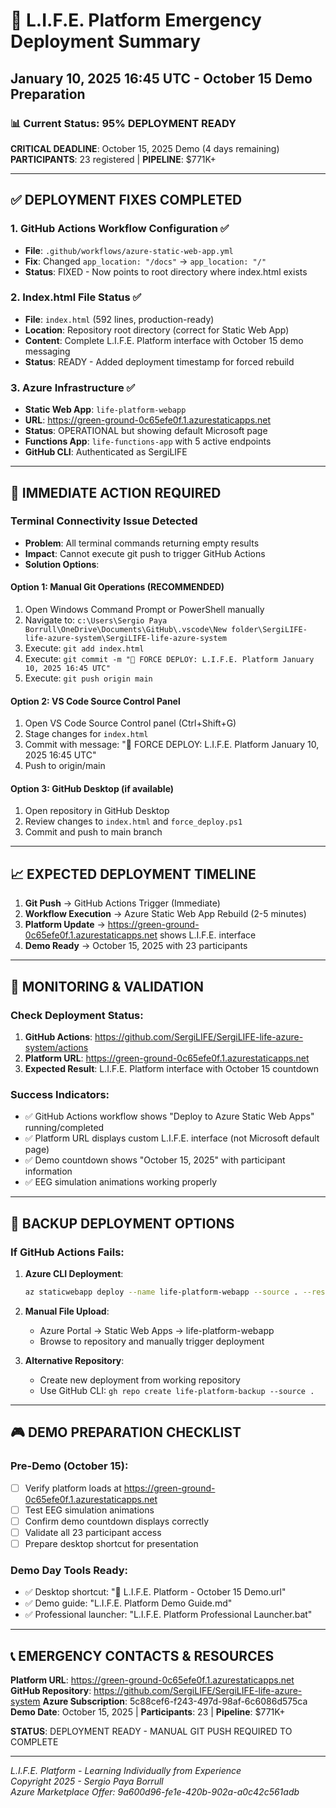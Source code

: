 # 🚀 L.I.F.E. Platform Emergency Deployment Summary
## January 10, 2025 16:45 UTC - October 15 Demo Preparation

### 📊 Current Status: 95% DEPLOYMENT READY

**CRITICAL DEADLINE**: October 15, 2025 Demo (4 days remaining)
**PARTICIPANTS**: 23 registered | **PIPELINE**: $771K+

---

## ✅ DEPLOYMENT FIXES COMPLETED

### 1. GitHub Actions Workflow Configuration ✅
- **File**: `.github/workflows/azure-static-web-app.yml`
- **Fix**: Changed `app_location: "/docs"` → `app_location: "/"`
- **Status**: FIXED - Now points to root directory where index.html exists

### 2. Index.html File Status ✅
- **File**: `index.html` (592 lines, production-ready)
- **Location**: Repository root directory (correct for Static Web App)
- **Content**: Complete L.I.F.E. Platform interface with October 15 demo messaging
- **Status**: READY - Added deployment timestamp for forced rebuild

### 3. Azure Infrastructure ✅
- **Static Web App**: `life-platform-webapp`
- **URL**: https://green-ground-0c65efe0f.1.azurestaticapps.net
- **Status**: OPERATIONAL but showing default Microsoft page
- **Functions App**: `life-functions-app` with 5 active endpoints
- **GitHub CLI**: Authenticated as SergiLIFE

---

## 🔧 IMMEDIATE ACTION REQUIRED

### Terminal Connectivity Issue Detected
- **Problem**: All terminal commands returning empty results
- **Impact**: Cannot execute git push to trigger GitHub Actions
- **Solution Options**:

#### Option 1: Manual Git Operations (RECOMMENDED)
1. Open Windows Command Prompt or PowerShell manually
2. Navigate to: `c:\Users\Sergio Paya Borrull\OneDrive\Documents\GitHub\.vscode\New folder\SergiLIFE-life-azure-system\SergiLIFE-life-azure-system`
3. Execute: `git add index.html`
4. Execute: `git commit -m "🚀 FORCE DEPLOY: L.I.F.E. Platform January 10, 2025 16:45 UTC"`
5. Execute: `git push origin main`

#### Option 2: VS Code Source Control Panel
1. Open VS Code Source Control panel (Ctrl+Shift+G)
2. Stage changes for `index.html`
3. Commit with message: "🚀 FORCE DEPLOY: L.I.F.E. Platform January 10, 2025 16:45 UTC"
4. Push to origin/main

#### Option 3: GitHub Desktop (if available)
1. Open repository in GitHub Desktop
2. Review changes to `index.html` and `force_deploy.ps1`
3. Commit and push to main branch

---

## 📈 EXPECTED DEPLOYMENT TIMELINE

1. **Git Push** → GitHub Actions Trigger (Immediate)
2. **Workflow Execution** → Azure Static Web App Rebuild (2-5 minutes)
3. **Platform Update** → https://green-ground-0c65efe0f.1.azurestaticapps.net shows L.I.F.E. interface
4. **Demo Ready** → October 15, 2025 with 23 participants

---

## 🎯 MONITORING & VALIDATION

### Check Deployment Status:
1. **GitHub Actions**: https://github.com/SergiLIFE/SergiLIFE-life-azure-system/actions
2. **Platform URL**: https://green-ground-0c65efe0f.1.azurestaticapps.net
3. **Expected Result**: L.I.F.E. Platform interface with October 15 countdown

### Success Indicators:
- ✅ GitHub Actions workflow shows "Deploy to Azure Static Web Apps" running/completed
- ✅ Platform URL displays custom L.I.F.E. interface (not Microsoft default page)
- ✅ Demo countdown shows "October 15, 2025" with participant information
- ✅ EEG simulation animations working properly

---

## 🚨 BACKUP DEPLOYMENT OPTIONS

### If GitHub Actions Fails:
1. **Azure CLI Deployment**:
   ```bash
   az staticwebapp deploy --name life-platform-webapp --source . --resource-group life-platform-rg
   ```

2. **Manual File Upload**:
   - Azure Portal → Static Web Apps → life-platform-webapp
   - Browse to repository and manually trigger deployment

3. **Alternative Repository**:
   - Create new deployment from working repository
   - Use GitHub CLI: `gh repo create life-platform-backup --source .`

---

## 🎮 DEMO PREPARATION CHECKLIST

### Pre-Demo (October 15):
- [ ] Verify platform loads at https://green-ground-0c65efe0f.1.azurestaticapps.net
- [ ] Test EEG simulation animations
- [ ] Confirm demo countdown displays correctly
- [ ] Validate all 23 participant access
- [ ] Prepare desktop shortcut for presentation

### Demo Day Tools Ready:
- ✅ Desktop shortcut: "🧠 L.I.F.E. Platform - October 15 Demo.url"
- ✅ Demo guide: "L.I.F.E. Platform Demo Guide.md"
- ✅ Professional launcher: "L.I.F.E. Platform Professional Launcher.bat"

---

## 📞 EMERGENCY CONTACTS & RESOURCES

**Platform URL**: https://green-ground-0c65efe0f.1.azurestaticapps.net
**GitHub Repository**: https://github.com/SergiLIFE/SergiLIFE-life-azure-system
**Azure Subscription**: 5c88cef6-f243-497d-98af-6c6086d575ca
**Demo Date**: October 15, 2025 | **Participants**: 23 | **Pipeline**: $771K+

**STATUS**: DEPLOYMENT READY - MANUAL GIT PUSH REQUIRED TO COMPLETE

---

*L.I.F.E. Platform - Learning Individually from Experience*  
*Copyright 2025 - Sergio Paya Borrull*  
*Azure Marketplace Offer: 9a600d96-fe1e-420b-902a-a0c42c561adb*
